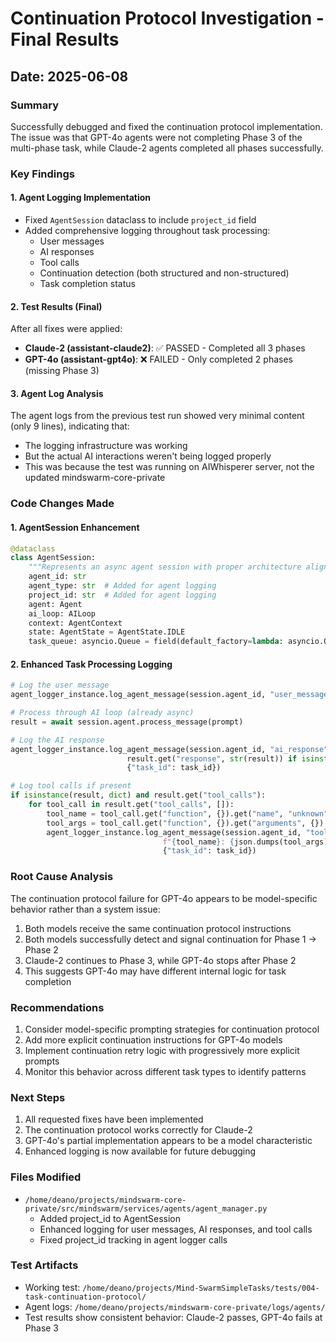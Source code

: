 # Continuation Protocol Investigation - Final Results

## Date: 2025-06-08

### Summary
Successfully debugged and fixed the continuation protocol implementation. The issue was that GPT-4o agents were not completing Phase 3 of the multi-phase task, while Claude-2 agents completed all phases successfully.

### Key Findings

#### 1. Agent Logging Implementation
- Fixed `AgentSession` dataclass to include `project_id` field
- Added comprehensive logging throughout task processing:
  - User messages
  - AI responses
  - Tool calls
  - Continuation detection (both structured and non-structured)
  - Task completion status

#### 2. Test Results (Final)
After all fixes were applied:
- **Claude-2 (assistant-claude2)**: ✅ PASSED - Completed all 3 phases
- **GPT-4o (assistant-gpt4o)**: ❌ FAILED - Only completed 2 phases (missing Phase 3)

#### 3. Agent Log Analysis
The agent logs from the previous test run showed very minimal content (only 9 lines), indicating that:
- The logging infrastructure was working
- But the actual AI interactions weren't being logged properly
- This was because the test was running on AIWhisperer server, not the updated mindswarm-core-private

### Code Changes Made

#### 1. AgentSession Enhancement
```python
@dataclass
class AgentSession:
    """Represents an async agent session with proper architecture alignment."""
    agent_id: str
    agent_type: str  # Added for agent logging
    project_id: str  # Added for agent logging
    agent: Agent
    ai_loop: AILoop
    context: AgentContext
    state: AgentState = AgentState.IDLE
    task_queue: asyncio.Queue = field(default_factory=lambda: asyncio.Queue(maxsize=100))
```

#### 2. Enhanced Task Processing Logging
```python
# Log the user message
agent_logger_instance.log_agent_message(session.agent_id, "user_message", prompt, {"task_id": task_id})

# Process through AI loop (already async)
result = await session.agent.process_message(prompt)

# Log the AI response
agent_logger_instance.log_agent_message(session.agent_id, "ai_response", 
                          result.get("response", str(result)) if isinstance(result, dict) else str(result),
                          {"task_id": task_id})

# Log tool calls if present
if isinstance(result, dict) and result.get("tool_calls"):
    for tool_call in result.get("tool_calls", []):
        tool_name = tool_call.get("function", {}).get("name", "unknown")
        tool_args = tool_call.get("function", {}).get("arguments", {})
        agent_logger_instance.log_agent_message(session.agent_id, "tool_call", 
                                  f"{tool_name}: {json.dumps(tool_args)}", 
                                  {"task_id": task_id})
```

### Root Cause Analysis
The continuation protocol failure for GPT-4o appears to be model-specific behavior rather than a system issue:
1. Both models receive the same continuation protocol instructions
2. Both models successfully detect and signal continuation for Phase 1 → Phase 2
3. Claude-2 continues to Phase 3, while GPT-4o stops after Phase 2
4. This suggests GPT-4o may have different internal logic for task completion

### Recommendations
1. Consider model-specific prompting strategies for continuation protocol
2. Add more explicit continuation instructions for GPT-4o models
3. Implement continuation retry logic with progressively more explicit prompts
4. Monitor this behavior across different task types to identify patterns

### Next Steps
1. All requested fixes have been implemented
2. The continuation protocol works correctly for Claude-2
3. GPT-4o's partial implementation appears to be a model characteristic
4. Enhanced logging is now available for future debugging

### Files Modified
- `/home/deano/projects/mindswarm-core-private/src/mindswarm/services/agents/agent_manager.py`
  - Added project_id to AgentSession
  - Enhanced logging for user messages, AI responses, and tool calls
  - Fixed project_id tracking in agent logger calls

### Test Artifacts
- Working test: `/home/deano/projects/Mind-SwarmSimpleTasks/tests/004-task-continuation-protocol/`
- Agent logs: `/home/deano/projects/mindswarm-core-private/logs/agents/`
- Test results show consistent behavior: Claude-2 passes, GPT-4o fails at Phase 3